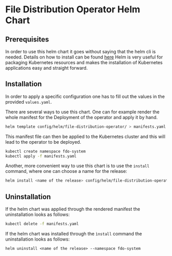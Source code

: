 # File Distribution Operator Helm Chart

## Prerequisites

In order to use this helm chart it goes without saying that the helm cli is needed.
Details on how to install can be found [here](https://github.com/helm/helm)
Helm is very useful for packaging Kubernetes resources and makes the installation of Kubernetes applications easy and straight forward.

## Installation

In order to apply a specific configuration one has to fill out the values in the provided ```values.yaml```.

There are several ways to use this chart. One can for example render the whole manifest for the Deployment of the operator and apply it by hand.

```sh
helm template config/helm/file-distribution-operator/ > manifests.yaml
```

This manifest file can then be applied to the Kubernetes cluster and this will lead to the operator to be deployed.

```sh
kubectl create namespace fdo-system
kubectl apply -f manifests.yaml
```

Another, more convenient way to use this chart is to use the ```install``` command, where one can choose a name for the release:

```sh
helm install <name of the release> config/helm/file-distribution-operator/ --namespace fdo-system --create-namespace
```

## Uninstallation

If the helm chart was applied through the rendered manifest the uninstallation looks as follows:

```sh
kubectl delete -f manifests.yaml
```

If the helm chart was installed through the ``ìnstall`` command the uninstallation looks as follows:

```shell
helm uninstall <name of the release> --namespace fdo-system
```
